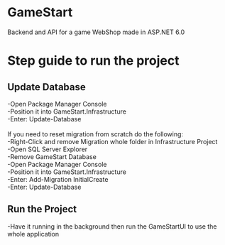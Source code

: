 # GameStart
Backend and API for a game WebShop made in ASP.NET 6.0
# Step guide to run the project
## Update Database
-Open Package Manager Console <br />
-Position it into GameStart.Infrastructure <br />
-Enter: Update-Database <br />
<br/>
If you need to reset migration from scratch do the following: <br />
-Right-Click and remove Migration whole folder in Infrastructure Project <br />
-Open SQL Server Explorer <br />
-Remove GameStart Database <br />
-Open Package Manager Console <br />
-Position it into GameStart.Infrastructure <br />
-Enter: Add-Migration InitialCreate <br />
-Enter: Update-Database <br />
## Run the Project
-Have it running in the background then run the GameStartUI to use the whole application
